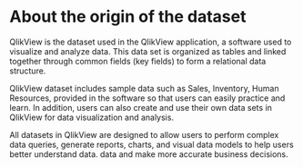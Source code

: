 # About the origin of the dataset

QlikView is the dataset used in the QlikView application, a software used to visualize and analyze data. This data set is organized as tables and linked together through common fields (key fields) to form a relational data structure.

QlikView dataset includes sample data such as Sales, Inventory, Human Resources, provided in the software so that users can easily practice and learn. In addition, users can also create and use their own data sets in QlikView for data visualization and analysis.

All datasets in QlikView are designed to allow users to perform complex data queries, generate reports, charts, and visual data models to help users better understand data. data and make more accurate business decisions.
